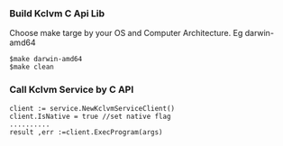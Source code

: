 ### Build Kclvm C Api Lib
Choose make targe by your OS and Computer Architecture. Eg darwin-amd64
```
$make darwin-amd64
$make clean
```

### Call Kclvm Service by C API
```
client := service.NewKclvmServiceClient()
client.IsNative = true //set native flag
..........
result ,err :=client.ExecProgram(args)
```